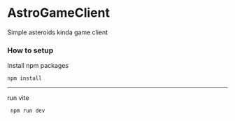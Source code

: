 # AstroGameClient
Simple asteroids kinda game client

### How to setup
Install npm packages
```
npm install
```
---
run vite
```
 npm run dev
 ```
